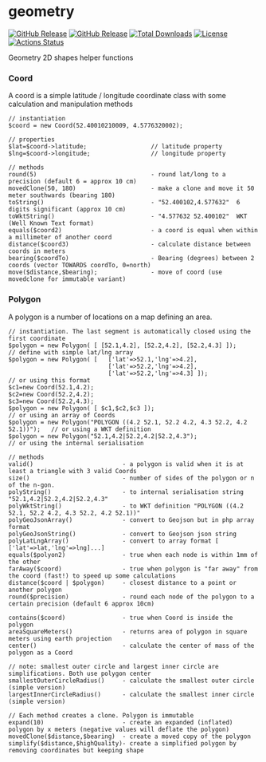 # geometry
[![GitHub Release](https://img.shields.io/github/v/tag/rvwoens/geometry.svg?style=flat)](//packagist.org/packages/rvwoens/geometry)
[![GitHub Release](https://img.shields.io/packagist/v/rvwoens/geometry.svg?style=flat)](//packagist.org/packages/rvwoens/geometry)
[![Total Downloads](https://poser.pugx.org/rvwoens/geometry/downloads)](//packagist.org/packages/rvwoens/geometry)
[![License](https://poser.pugx.org/rvwoens/geometry/license)](//packagist.org/packages/rvwoens/geometry)
[![Actions Status](https://github.com/rvwoens/geometry/workflows/CI/badge.svg)](https://github.com/rvwoens/geometry/actions)

Geometry 2D shapes helper functions

### Coord
A coord is a simple latitude / longitude coordinate class with some calculation and manipulation methods
```
// instantiation
$coord = new Coord(52.40010210009, 4.5776320002);

// properties
$lat=$coord->latitude;                  // latitude property
$lng=$coord->longitude;                 // longitude property

// methods
round(5)                                - round lat/long to a precision (default 6 = approx 10 cm)
movedClone(50, 180)                     - make a clone and move it 50 meter southwards (bearing 180)
toString()                              - "52.400102,4.577632"  6 digits significant (approx 10 cm)
toWktString()                           - "4.577632 52.400102"  WKT (Well Known Text format)
equals($coord2)                         - a coord is equal when within a millimeter of another coord 
distance($coord3)                       - calculate distance between coords in meters
bearing($coordTo)                       - Bearing (degrees) between 2 coords (vector TOWARDS coordTo, 0=north)
move($distance,$bearing);               - move of coord (use movedclone for immutable variant)
```

### Polygon
A polygon is a number of locations on a map defining an area. 
```
// instantiation. The last segment is automatically closed using the first coordinate
$polygon = new Polygon( [ [52.1,4.2], [52.2,4.2], [52.2,4.3] ]);                // define with simple lat/lng array
$polygon = new Polygon( [   ['lat'=>52.1,'lng'=>4.2], 
                            ['lat'=>52.2,'lng'=>4.2], 
                            ['lat'=>52.2,'lng'=>4.3] ]);                        // or using this format
$c1=new Coord(52.1,4.2);
$c2=new Coord(52.2,4.2);
$c3=new Coord(52.2,4.3);
$polygon = new Polygon( [ $c1,$c2,$c3 ]);                                       // or using an array of Coords
$polygon = new Polygon("POLYGON ((4.2 52.1, 52.2 4.2, 4.3 52.2, 4.2 52.1))");   // or using a WKT definition
$polygon = new Polygon("52.1,4.2|52.2,4.2|52.2,4.3");                           // or using the internal serialisation 

// methods
valid()                         - a polygon is valid when it is at least a triangle with 3 valid Coords
size()                          - number of sides of the polygon or n of the n-gon.
polyString()                    - to internal serialisation string "52.1,4.2|52.2,4.2|52.2,4.3"
polyWktString()                 - to WKT definition "POLYGON ((4.2 52.1, 52.2 4.2, 4.3 52.2, 4.2 52.1))"
polyGeoJsonArray()              - convert to Geojson but in php array format
polyGeoJsonString()             - convert to Geojson json string
polyLatLngArray()               - convert to array format [ ['lat'=>lat,'lng'=>lng]...]
equals($polyon2)                - true when each node is within 1mm of the other
farAway($coord)                 - true when polygon is "far away" from the coord (fast!) to speed up some calculations
distance($coord | $polygon)     - closest distance to a point or another polygon
round($precision)               - round each node of the polygon to a certain precision (default 6 approx 10cm)

contains($coord)                - true when Coord is inside the polygon
areaSquareMeters()              - returns area of polygon in square meters using earth projection
center()                        - calculate the center of mass of the polygon as a Coord

// note: smallest outer circle and largest inner circle are simplifications. Both use polygon center
smallestOuterCircleRadius()     - calculate the smallest outer circle (simple version)
largestInnerCircleRadius()      - calculate the smallest inner circle (simple version)

// Each method creates a clone. Polygon is immutable 
expand(10)                      - create an expanded (inflated) polygon by x meters (negative values will deflate the polygon)
movedClone($distance,$bearing)  - create a moved copy of the polygon
simplify($distance,$highQuality)- create a simplified polygon by removing coordinates but keeping shape
```




